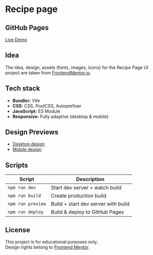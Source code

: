 # Recipe page

## GitHub Pages

[Live Demo](https://antelopest.github.io/recipe-page/)

## Idea

The idea, design, assets (fonts, images, icons) for the Recipe Page UI project are taken from
[FrontendMentor.io](https://www.frontendmentor.io/challenges/recipe-page-KiTsR8QQKm).

## Tech stack

* **Bundler:** Vite
* **CSS:** CSS, PostCSS, Autoprefixer
* **JavaScript:** ES Module
* **Responsive:** Fully adaptive (desktop & mobile)

## Design Previews

* [Desktop design](design/desktop-design.jpg)
* [Mobile design](design/mobile-design.jpg)

## Scripts

| Script            | Description                         |
|-------------------|-------------------------------------|
| `npm run dev`     | Start dev server + watch build      |
| `npm run build`   | Create production build             |
| `npm run preview` | Build + start dev server with build |
| `npm run deploy`  | Build & deploy to GitHub Pages      |

## License

This project is for educational purposes only.  
Design rights belong to [Frontend Mentor](https://www.frontendmentor.io).